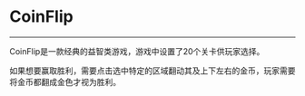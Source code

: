 # CoinFlip

---

CoinFlip是一款经典的益智类游戏，游戏中设置了20个关卡供玩家选择。

如果想要赢取胜利，需要点击选中特定的区域翻动其及上下左右的金币，玩家需要将金币都翻成金色才视为胜利。









